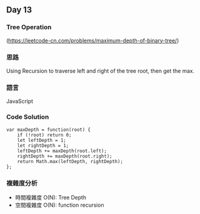 ## Day 13

### Tree Operation

(<https://leetcode-cn.com/problems/maximum-depth-of-binary-tree/>)

### 思路

Using Recursion to traverse left and right of the tree root, then get the max.

### 語言

JavaScript

### Code Solution

```
var maxDepth = function(root) {
    if (!root) return 0;
    let leftDepth = 1;
    let rightDepth = 1;
    leftDepth += maxDepth(root.left);
    rightDepth += maxDepth(root.right);
    return Math.max(leftDepth, rightDepth);
};
```

### 複雜度分析

- 時間複雜度 O(N): Tree Depth
- 空間複雜度 O(N): function recursion

